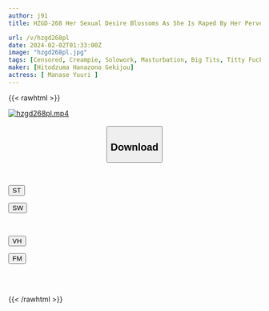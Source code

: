 ```yaml
---
author: j91
title: HZGD-268 Her Sexual Desire Blossoms As She Is Raped By Her Perverted Stepfather... Yuuri Aise Continues To Be Made To Cum And Has Fluids All Over Her Body During Sweaty, Muddy Intercourse

url: /v/hzgd268pl
date: 2024-02-02T01:33:00Z
image: "hzgd268pl.jpg"
tags: [Censored, Creampie, Solowork, Masturbation, Big Tits, Titty Fuck, Drama, Cuckold, Bride	]
maker: [Hitodzuma Hanazono Gekijou]
actress: [ Manase Yuuri ]
---
```



{{< rawhtml >}}

<div class="video" data-videoid="bZxRaY24KzFP0km">
    <a href="javascript:;">
        <img src="/v/hzgd268pl/hzgd268pl.jpg" width="WIDTH" height="HEIGHT" alt="hzgd268pl.mp4" loading="lazy">
    </a>
</div>

<script type="text/javascript" src="https://j91.asia/asset/on-demand-st.js"></script>

<br>
  <link rel="stylesheet" href="https://j91.asia/asset/bs5.css">
  
  <center>
  <button class="btn btn-primary" type="button" data-bs-toggle="collapse" data-bs-target=".multi-collapse" aria-expanded="false" aria-controls="multiCollapseExample1 multiCollapseExample2"><h2>Download</h2></button></center>
</p>
<div class="row">
  <div class="col">
    <div class="collapse multi-collapse" id="multiCollapseExample1">
      <div class="card card-body">
	      	      <br>
<div class="buttons">  
<p><a href="https://streamtape.to/v/bZxRaY24KzFP0km" target="_blank"><button class="btn-hover color-3"><i class="fa fa-download"></i> ST</button></a></p>
<p><a href="https://flaswish.com/41ri57dle8no" target="_blank"><button class="btn-hover color-2"><i class="fa fa-download"></i> SW</button></a></p></div>
    </div>
  </div>
</div>
  <div class="col">
    <div class="collapse multi-collapse" id="multiCollapseExample2">
      <div class="card card-body">
	      <br>
<div class="buttons">
<p><a href="javascript:;" target="_blank"><button class="btn-hover color-9"><i class="fa fa-download"></i> VH</button></a></p>
<p><a href="javascript:;" target="_blank"><button class="btn-hover color-8"><i class="fa fa-download"></i> FM</button></a></p></div>
<br><br>
      </div>
    </div>
  </div>
</div>

{{< /rawhtml >}}
